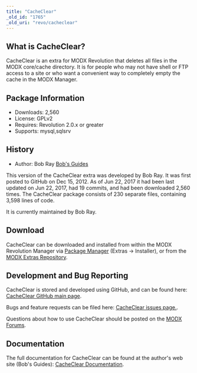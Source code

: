 ```yaml
---
title: "CacheClear"
_old_id: "1765"
_old_uri: "revo/cacheclear"
---
```


## What is CacheClear?

CacheClear is an extra for MODX Revolution that deletes all files in the MODX core/cache directory. It is for people who may not have shell or FTP access to a site or who want a convenient way to completely empty the cache in the MODX Manager.

## Package Information

- Downloads: 2,560
- License: GPLv2
- Requires: Revolution 2.0.x or greater
- Supports: mysql,sqlsrv

## History

- Author: Bob Ray [Bob's Guides](https://bobsguides.com)

This version of the CacheClear extra was developed by Bob Ray. It was first posted to GitHub on Dec 15, 2012. As of Jun 22, 2017 it had been last updated on Jun 22, 2017, had 19 commits, and had been downloaded 2,560 times. The CacheClear package consists of 230 separate files, containing 3,598 lines of code.

It is currently maintained by Bob Ray.

## Download

CacheClear can be downloaded and installed from within the MODX Revolution Manager via [Package Manager](developing-in-modx/advanced-development/package-management "Package Manager") (Extras -> Installer), or from the [MODX Extras Repository](https://modx.com/extras/package/cacheclear).

## Development and Bug Reporting

CacheClear is stored and developed using GitHub, and can be found here: [CacheClear GitHub main page](https://github.com/BobRay/CacheClear).

Bugs and feature requests can be filed here: [CacheClear issues page.](https://github.com/BobRay/CacheClear/issues).

Questions about how to use CacheClear should be posted on the [MODX Forums](https://forums.modx.com).

## Documentation

The full documentation for CacheClear can be found at the author's web site (Bob's Guides): [CacheClear Documentation](https://bobsguides.com/cache-clear-tutorial.html).
